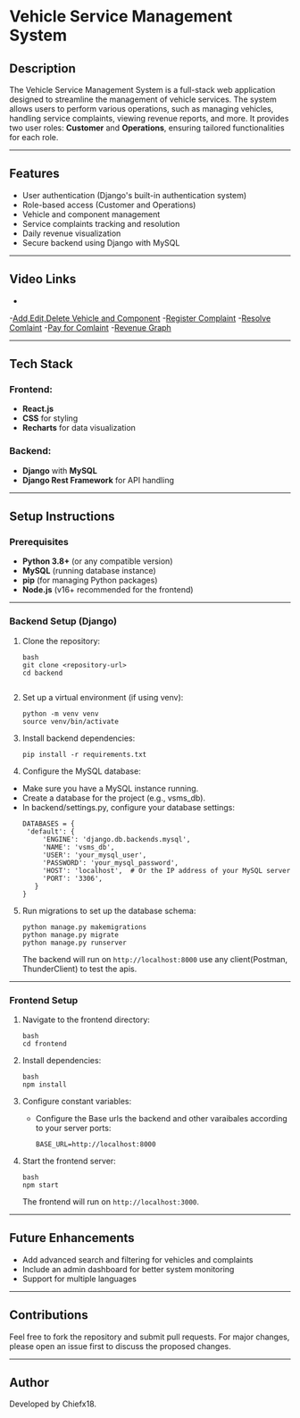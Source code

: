 # Vehicle Service Management System

## Description
The Vehicle Service Management System is a full-stack web application designed to streamline the management of vehicle services. The system allows users to perform various operations, such as managing vehicles, handling service complaints, viewing revenue reports, and more. It provides two user roles: **Customer** and **Operations**, ensuring tailored functionalities for each role.

---

## Features
- User authentication (Django's built-in authentication system)
- Role-based access (Customer and Operations)
- Vehicle and component management
- Service complaints tracking and resolution
- Daily revenue visualization
- Secure backend using Django with MySQL

---
## Video Links
-
-[Add,Edit,Delete Vehicle and Component](https://drive.google.com/file/d/1v_hC1x5BmNwNzzLO0RZcQ6jvDhAteMQ_/view?usp=drive_link)
-[Register Complaint](https://drive.google.com/file/d/1ALOb9_tY1OtaYxVje2ELaxUTTRQi7WVh/view?usp=drive_link)
-[Resolve Comlaint](https://drive.google.com/file/d/1GlDsHfCbltD7W8117ImAqrQ5A2py3gEd/view?usp=drive_link)
-[Pay for Comlaint](https://drive.google.com/file/d/1jIR1CP3H7B4s431GD0TUScrvauoJkWV6/view?usp=drive_link)
-[Revenue Graph](https://drive.google.com/file/d/11D9wc8J854Fp2sb6yBHQvO9NMkI3nNfG/view?usp=drive_link)

---

## Tech Stack

### Frontend:
- **React.js**
- **CSS** for styling
- **Recharts** for data visualization

### Backend:
- **Django** with **MySQL**
- **Django Rest Framework** for API handling

---

## Setup Instructions

### Prerequisites
- **Python 3.8+** (or any compatible version)
- **MySQL** (running database instance)
- **pip** (for managing Python packages)
- **Node.js** (v16+ recommended for the frontend)

---

### Backend Setup (Django)

1. Clone the repository:
   ```
   bash
   git clone <repository-url>
   cd backend


2. Set up a virtual environment (if using venv):
   ```
   python -m venv venv
   source venv/bin/activate 
   ```

3. Install backend dependencies:
     ```
     pip install -r requirements.txt
     ```

4. Configure the MySQL database:
 - Make sure you have a MySQL instance running.
 - Create a database for the project (e.g., vsms_db).
 - In backend/settings.py, configure your database settings:
   ```
   DATABASES = {
    'default': {
        'ENGINE': 'django.db.backends.mysql',
        'NAME': 'vsms_db',
        'USER': 'your_mysql_user',
        'PASSWORD': 'your_mysql_password',
        'HOST': 'localhost',  # Or the IP address of your MySQL server
        'PORT': '3306',
      }
   }
   ```
5. Run migrations to set up the database schema:
   ```
   python manage.py makemigrations
   python manage.py migrate
   python manage.py runserver
   ```

   The backend will run on `http://localhost:8000` use any client(Postman, ThunderClient) to test the apis.

---

### Frontend Setup
1. Navigate to the frontend directory:
   ```
   bash
   cd frontend
   ```

2. Install dependencies:
   ```
   bash
   npm install
   ```

3. Configure constant variables:
   - Configure the Base urls the backend and other varaibales according to your server ports:
     ```
     BASE_URL=http://localhost:8000
     ```

4. Start the frontend server:
   ```
   bash
   npm start
   ```
   The frontend will run on `http://localhost:3000`.

---

## Future Enhancements
- Add advanced search and filtering for vehicles and complaints
- Include an admin dashboard for better system monitoring
- Support for multiple languages

---

## Contributions
Feel free to fork the repository and submit pull requests. For major changes, please open an issue first to discuss the proposed changes.

---

## Author
Developed by Chiefx18.
